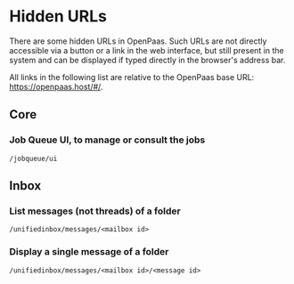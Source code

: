 # Hidden URLs

There are some hidden URLs in OpenPaas.
Such URLs are not directly accessible via a button or a link in the web interface,
but still present in the system and can be displayed if typed directly in the browser's address bar.

All links in the following list are relative to the OpenPaas base URL: https://openpaas.host/#/.

## Core

### Job Queue UI, to manage or consult the jobs

    /jobqueue/ui

## Inbox

### List messages (not threads) of a folder

    /unifiedinbox/messages/<mailbox id>

### Display a single message of a folder

    /unifiedinbox/messages/<mailbox id>/<message id>

